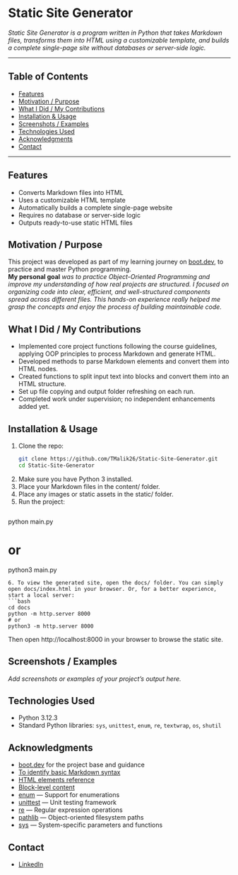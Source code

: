 # Static Site Generator

_Static Site Generator is a program written in Python that takes Markdown files, transforms them into HTML using a customizable template, and builds a complete single-page site without databases or server-side logic._

---

## Table of Contents

- [Features](#features)
- [Motivation / Purpose](#motivation--purpose)
- [What I Did / My Contributions](#what-i-did--my-contributions)
- [Installation & Usage](#installation--usage)
- [Screenshots / Examples](#screenshots--examples)
- [Technologies Used](#technologies-used)
- [Acknowledgments](#acknowledgments)
- [Contact](#contact)

---

## Features

- Converts Markdown files into HTML
- Uses a customizable HTML template
- Automatically builds a complete single-page website
- Requires no database or server-side logic
- Outputs ready-to-use static HTML files

## Motivation / Purpose

This project was developed as part of my learning journey on [boot.dev](https://boot.dev), to practice and master Python programming.  
**My personal goal** _was to practice Object-Oriented Programming and improve my understanding of how real projects are structured. I focused on organizing code into clear, efficient, and well-structured components spread across different files. This hands-on experience really helped me grasp the concepts and enjoy the process of building maintainable code._

## What I Did / My Contributions

- Implemented core project functions following the course guidelines, applying OOP principles to process Markdown and generate HTML.  
- Developed methods to parse Markdown elements and convert them into HTML nodes.  
- Created functions to split input text into blocks and convert them into an HTML structure.  
- Set up file copying and output folder refreshing on each run.  
- Completed work under supervision; no independent enhancements added yet.

## Installation & Usage

1. Clone the repo:
   ```bash
   git clone https://github.com/TMalik26/Static-Site-Generator.git
   cd Static-Site-Generator
   ```
2. Make sure you have Python 3 installed.
3. Place your Markdown files in the content/ folder.
4. Place any images or static assets in the static/ folder.
5. Run the project:
   ```bash
  python main.py
  # or
  python3 main.py
   ```
6. To view the generated site, open the docs/ folder. You can simply open docs/index.html in your browser. Or, for a better experience, start a local server:
   ```bash
   cd docs
   python -m http.server 8000
   # or
   python3 -m http.server 8000
   ```
Then open http://localhost:8000 in your browser to browse the static site.

## Screenshots / Examples

_Add screenshots or examples of your project’s output here._

## Technologies Used

- Python 3.12.3
- Standard Python libraries: `sys`, `unittest`, `enum`, `re`, `textwrap`, `os`, `shutil`

## Acknowledgments

- [boot.dev](https://boot.dev) for the project base and guidance  
- [To identify basic Markdown syntax](https://www.markdownguide.org/cheat-sheet/)  
- [HTML elements reference](https://developer.mozilla.org/en-US/docs/Web/HTML/Reference/Elements)  
- [Block-level content](https://developer.mozilla.org/en-US/docs/Glossary/Block-level_content)  
- [enum](https://docs.python.org/3/library/enum.html) — Support for enumerations  
- [unittest](https://docs.python.org/3/library/unittest.html) — Unit testing framework  
- [re](https://docs.python.org/3/library/re.html) — Regular expression operations  
- [pathlib](https://docs.python.org/3/library/pathlib.html) — Object-oriented filesystem paths  
- [sys](https://docs.python.org/3/library/sys.html) — System-specific parameters and functions  

## Contact

- [LinkedIn](https://www.linkedin.com/in/tetiana-malik-8bb32335a/)

